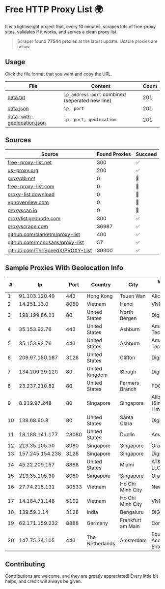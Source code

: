 
# Free HTTP Proxy List 🌍

It is a lightweight project that, every 10 minutes, scrapes lots of free-proxy sites, validates if it works, and serves a clean proxy list.


> Scraper found **77544** proxies at the latest update. Usable proxies are below.

## Usage

Click the file format that you want and copy the URL.


|File|Content|Count|
|----|-------|-----|
|[data.txt](https://raw.githubusercontent.com/themiralay/Proxy-List-World/master/data.txt)|`ip_address:port` combined (seperated new line)|201|
|[data.json](https://raw.githubusercontent.com/themiralay/Proxy-List-World/master/data.json)|`ip, port`|201|
|[data-with-geolocation.json](https://raw.githubusercontent.com/themiralay/Proxy-List-World/master/data-with-geolocation.json)|`ip, port, geolocation`|201|

## Sources

|Source|Found Proxies|Succeed|
|------|-------------|-------|
|[free-proxy-list.net](https://free-proxy-list.net)|300|✅|
|[us-proxy.org](https://www.us-proxy.org)|200|✅|
|[proxydb.net](http://proxydb.net)|0|🚫|
|[free-proxy-list.com](https://free-proxy-list.com/?page=&port=&type%5B%5D=http&type%5B%5D=https&up_time=0&search=Search)|0|🚫|
|[proxy-list.download](https://www.proxy-list.download/HTTP)|0|🚫|
|[vpnoverview.com](https://vpnoverview.com/privacy/anonymous-browsing/free-proxy-servers)|0|🚫|
|[proxyscan.io](https://www.proxyscan.io)|0|🚫|
|[proxylist.geonode.com](https://proxylist.geonode.com/api/proxy-list?limit=300&page=1&sort_by=lastChecked&sort_type=desc&protocols=http,https)|300|✅|
|[proxyscrape.com](https://api.proxyscrape.com/v2/?request=displayproxies&protocol=http&timeout=10000&country=all&ssl=all&anonymity=all)|36987|✅|
|[github.com/clarketm/proxy-list](https://raw.githubusercontent.com/clarketm/proxy-list/master/proxy-list-raw.txt)|400|✅|
|[github.com/monosans/proxy-list](https://raw.githubusercontent.com/monosans/proxy-list/main/proxies/http.txt)|57|✅|
|[github.com/TheSpeedX/PROXY-List](https://raw.githubusercontent.com/TheSpeedX/PROXY-List/master/http.txt)|39300|✅|


## Sample Proxies With Geolocation Info

|#|Ip|Port|Country|City|Internet Service Provider|
|-|--|----|-------|----|-------------------------|
|1|91.103.120.49|443|Hong Kong|Tsuen Wan|Alice Networks LTD|
|2|14.251.13.0|8080|Vietnam|Hanoi|VNPT|
|3|198.199.86.11|80|United States|North Bergen|DigitalOcean, LLC|
|4|35.153.92.76|443|United States|Ashburn|Amazon Technologies Inc.|
|5|35.153.92.76|443|United States|Ashburn|Amazon Technologies Inc.|
|6|209.97.150.167|3128|United States|Clifton|DigitalOcean, LLC|
|7|134.209.29.120|80|United Kingdom|Slough|DigitalOcean, LLC|
|8|23.237.210.82|80|United States|Farmers Branch|FDCservers.net|
|9|8.219.97.248|80|Singapore|Singapore|Alibaba Cloud (Singapore) Private Limited|
|10|138.68.60.8|80|United States|Santa Clara|DigitalOcean, LLC|
|11|18.188.141.177|28080|United States|Dublin|Amazon.com, Inc.|
|12|213.35.105.30|8080|Singapore|Singapore|Oracle Corporation|
|13|157.245.154.238|3128|Singapore|Singapore|DigitalOcean, LLC|
|14|45.22.209.157|8888|United States|Miami|AT&T Enterprises, LLC|
|15|213.35.105.30|8080|Singapore|Singapore|Oracle Corporation|
|16|27.74.215.131|30533|Vietnam|Ho Chi Minh City|Newass2011xDSLHN|
|17|14.184.71.148|5102|Vietnam|Ho Chi Minh City|VNPT|
|18|139.59.1.14|3128|India|Bengaluru|DIGITALOCEAN|
|19|62.171.159.232|8888|Germany|Frankfurt am Main|Contabo GmbH|
|20|147.75.34.105|443|The Netherlands|Amsterdam|Equinix (EMEA) Acquisition Enterprises B.V.|



## Contributing

Contributions are welcome, and they are greatly appreciated! Every
little bit helps, and credit will always be given.

